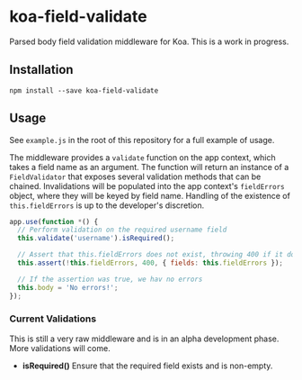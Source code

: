 # koa-field-validate
Parsed body field validation middleware for Koa. This is a work in progress.

## Installation
```
npm install --save koa-field-validate
```

## Usage
See `example.js` in the root of this repository for a full example of usage.

The middleware provides a `validate` function on the app context, which takes a field name as an argument. The function will return an instance of a `FieldValidator` that exposes several validation methods that can be chained. Invalidations will be populated into the app context's `fieldErrors` object, where they will be keyed by field name. Handling of the existence of `this.fieldErrors` is up to the developer's discretion.

```javascript
app.use(function *() {
  // Perform validation on the required username field
  this.validate('username').isRequired();

  // Assert that this.fieldErrors does not exist, throwing 400 if it does
  this.assert(!this.fieldErrors, 400, { fields: this.fieldErrors });

  // If the assertion was true, we hav no errors
  this.body = 'No errors!';
});
```

### Current Validations
This is still a very raw middleware and is in an alpha development phase. More validations will come.

- **isRequired()**
    Ensure that the required field exists and is non-empty.
